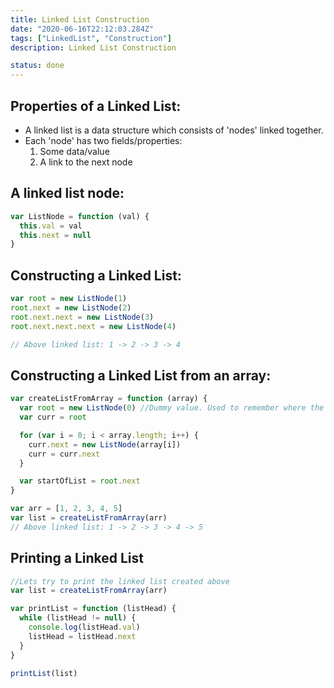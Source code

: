 ```yaml
---
title: Linked List Construction
date: "2020-06-16T22:12:03.284Z"
tags: ["LinkedList", "Construction"]
description: Linked List Construction

status: done
---
```


## Properties of a Linked List:

- A linked list is a data structure which consists of 'nodes' linked together.
- Each 'node' has two fields/properties:
  1. Some data/value
  2. A link to the next node

## A linked list node:

```javascript
var ListNode = function (val) {
  this.val = val
  this.next = null
}
```

## Constructing a Linked List:

```javascript
var root = new ListNode(1)
root.next = new ListNode(2)
root.next.next = new ListNode(3)
root.next.next.next = new ListNode(4)

// Above linked list: 1 -> 2 -> 3 -> 4
```

## Constructing a Linked List from an array:

```javascript
var createListFromArray = function (array) {
  var root = new ListNode(0) //Dummy value. Used to remember where the linked list actually starts from.
  var curr = root

  for (var i = 0; i < array.length; i++) {
    curr.next = new ListNode(array[i])
    curr = curr.next
  }

  var startOfList = root.next
}

var arr = [1, 2, 3, 4, 5]
var list = createListFromArray(arr)
// Above linked list: 1 -> 2 -> 3 -> 4 -> 5
```

## Printing a Linked List

```javascript
//Lets try to print the linked list created above
var list = createListFromArray(arr)

var printList = function (listHead) {
  while (listHead != null) {
    console.log(listHead.val)
    listHead = listHead.next
  }
}

printList(list)
```
